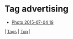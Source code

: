<!--
title: Tag advertising
date: 2020-06-28T15:02:24.772Z
tags:
-->
# Tag advertising

 * [Photo 2015-07-04 19](123219452382.md)

| [Tags](tags.md) | [Top](index.md) |
